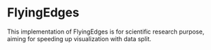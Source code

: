 # FlyingEdges
This implementation of FlyingEdges is for scientific research purpose, aiming for speeding up visualization with data split.